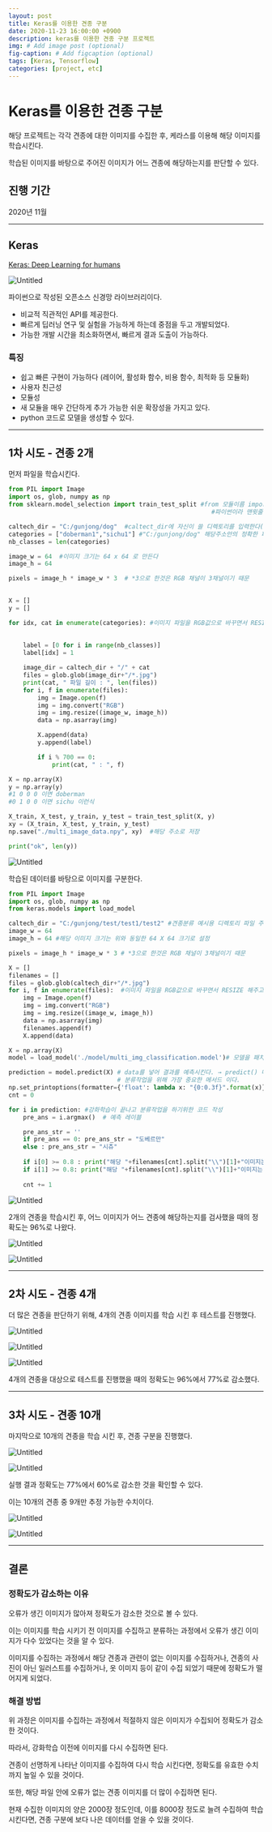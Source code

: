 ```yaml
---
layout: post
title: Keras를 이용한 견종 구분
date: 2020-11-23 16:00:00 +0900
description: keras를 이용한 견종 구분 프로젝트
img: # Add image post (optional)
fig-caption: # Add figcaption (optional)
tags: [Keras, Tensorflow]
categories: [project, etc]
---
```

# Keras를 이용한 견종 구분

해당 프로젝트는 각각 견종에 대한 이미지를 수집한 후, 케라스를 이용해 해당 이미지를 학습시킨다.

학습된 이미지를 바탕으로 주어진 이미지가 어느 견종에 해당하는지를 판단할 수 있다.

## 진행 기간
2020년 11월

---

## Keras

[Keras: Deep Learning for humans](https://keras.io/)

![Untitled](/assets/img/posts/project/etc/keras/Untitled.png)

파이썬으로 작성된 오픈소스 신경망 라이브러리이다.

- 비교적 직관적인 API를 제공한다.
- 빠르게 딥러닝 연구 및 실험을 가능하게 하는데 중점을 두고 개발되었다.
- 가능한 개발 시간을 최소화하면서, 빠르게 결과 도출이 가능하다.

### 특징

- 쉽고 빠른 구현이 가능하다 (레이어, 활성화 함수, 비용 함수, 최적화 등 모듈화)
- 사용자 친근성
- 모듈성
- 새 모듈을 매우 간단하게 추가 가능한 쉬운 확장성을 가지고 있다.
- python 코드로 모델을 생성할 수 있다.

---

## 1차 시도 - 견종 2개

먼저 파일을 학습시킨다.

```python
from PIL import Image                      
import os, glob, numpy as np
from sklearn.model_selection import train_test_split #from 모듈이름 import 함수이름을 만들어 작성시작한다.
                                                        #파이썬이라 맨윗줄에 함수를 넣어 작성해야됨

caltech_dir = "C:/gunjong/dog"  #caltect_dir에 자신이 쓸 디렉토리를 입력한다(정확한 주소입력)
categories = ["doberman1","sichu1"] #"C:/gunjong/dog" 해당주소안의 정확한 파일이름 작성
nb_classes = len(categories)

image_w = 64  #이미지 크기는 64 x 64 로 만든다
image_h = 64

pixels = image_h * image_w * 3  # *3으로 한것은 RGB 채널이 3채널이기 때문
                                                                        

X = []
y = []

for idx, cat in enumerate(categories): #이미지 파일을 RGB값으로 바꾸면서 RESIZE 해주고 그 값을 numpy 파일로 저장해주는 코딩
    
    
    label = [0 for i in range(nb_classes)]
    label[idx] = 1

    image_dir = caltech_dir + "/" + cat
    files = glob.glob(image_dir+"/*.jpg")
    print(cat, " 파일 길이 : ", len(files))
    for i, f in enumerate(files):
        img = Image.open(f)
        img = img.convert("RGB")
        img = img.resize((image_w, image_h))
        data = np.asarray(img)

        X.append(data)
        y.append(label)

        if i % 700 == 0:
            print(cat, " : ", f)

X = np.array(X)
y = np.array(y)
#1 0 0 0 이면 doberman
#0 1 0 0 이면 sichu 이런식

X_train, X_test, y_train, y_test = train_test_split(X, y)
xy = (X_train, X_test, y_train, y_test)
np.save("./multi_image_data.npy", xy)  #해당 주소로 저장

print("ok", len(y))
```

![Untitled](/assets/img/posts/project/etc/keras/Untitled%201.png)

학습된 데이터를 바탕으로 이미지를 구분한다.

```python
from PIL import Image
import os, glob, numpy as np
from keras.models import load_model

caltech_dir = "C:/gunjong/test/test1/test2" #견종분류 예시용 디렉토리 파일 주소
image_w = 64
image_h = 64 #해당 이미지 크기는 위와 동일한 64 X 64 크기로 설정

pixels = image_h * image_w * 3 # *3으로 한것은 RGB 채널이 3채널이기 때문

X = []
filenames = []
files = glob.glob(caltech_dir+"/*.jpg")
for i, f in enumerate(files):  #이미지 파일을 RGB값으로 바꾸면서 RESIZE 해주고 그 값을 numpy 파일로 저장해주는 코드
    img = Image.open(f)
    img = img.convert("RGB")
    img = img.resize((image_w, image_h))
    data = np.asarray(img)
    filenames.append(f)
    X.append(data) 

X = np.array(X)
model = load_model('./model/multi_img_classification.model')# 모델을 패치하고 난 NUMPY값 출력

prediction = model.predict(X) # data를 넣어 결과를 예측시킨다. → predict() 메서드 
                              # 분류작업을 위해 가장 중요한 메서드 이다.
np.set_printoptions(formatter={'float': lambda x: "{0:0.3f}".format(x)})
cnt = 0

for i in prediction: #강화학습이 끝나고 분류작업을 하기위한 코드 작성
    pre_ans = i.argmax()  # 예측 레이블

    pre_ans_str = ''
    if pre_ans == 0: pre_ans_str = "도베르만"
    else : pre_ans_str = "시츄"
        
    if i[0] >= 0.8 : print("해당 "+filenames[cnt].split("\\")[1]+"이미지는 "+pre_ans_str+"로 추정됩니다.")
    if i[1] >= 0.8: print("해당 "+filenames[cnt].split("\\")[1]+"이미지는 "+pre_ans_str+"으로 추정됩니다.")
                            
    cnt += 1
```

![Untitled](/assets/img/posts/project/etc/keras/Untitled%202.png)

2개의 견종을 학습시킨 후, 어느 이미지가 어느 견종에 해당하는지를 검사했을 때의 정확도는 96%로 나왔다.

![Untitled](/assets/img/posts/project/etc/keras/Untitled%203.png)

![Untitled](/assets/img/posts/project/etc/keras/Untitled%204.png)

---

## 2차 시도 - 견종 4개

더 많은 견종을 판단하기 위해, 4개의 견종 이미지를 학습 시킨 후 테스트를 진행했다.

![Untitled](/assets/img/posts/project/etc/keras/Untitled%205.png)

![Untitled](/assets/img/posts/project/etc/keras/Untitled%206.png)

![Untitled](/assets/img/posts/project/etc/keras/Untitled%207.png)

4개의 견종을 대상으로 테스트를 진행했을 때의 정확도는 96%에서 77%로 감소했다.

---

## 3차 시도 - 견종 10개

마지막으로 10개의 견종을 학습 시킨 후, 견종 구분을 진행했다.

![Untitled](/assets/img/posts/project/etc/keras/Untitled%208.png)

![Untitled](/assets/img/posts/project/etc/keras/Untitled%209.png)

실행 결과 정확도는 77%에서 60%로 감소한 것을 확인할 수 있다.

이는 10개의 견종 중 9개만 추정 가능한 수치이다.

![Untitled](/assets/img/posts/project/etc/keras/Untitled%2010.png)

![Untitled](/assets/img/posts/project/etc/keras/Untitled%2011.png)

---

## 결론

### 정확도가 감소하는 이유

오류가 생긴 이미지가 많아져 정확도가 감소한 것으로 볼 수 있다.

이는 이미지를 학습 시키기 전 이미지를 수집하고 분류하는 과정에서 오류가 생긴 이미지가 다수 있었다는 것을 알 수 있다.

이미지를 수집하는 과정에서 해당 견종과 관련이 없는 이미지를 수집하거나, 견종의 사진이 아닌 일러스트를 수집하거나, 옷 이미지 등이 같이 수집 되었기 때문에 정확도가 떨어지게 되었다.

### 해결 방법

위 과정은 이미지를 수집하는 과정에서 적절하지 않은 이미지가 수집되어 정확도가 감소한 것이다.

따라서, 강화학습 이전에 이미지를 다시 수집하면 된다.

견종이 선명하게 나타난 이미지를 수집하여 다시 학습 시킨다면, 정확도를 유효한 수치까지 높일 수 있을 것이다.

또한, 해당 파일 안에 오류가 없는 견종 이미지를 더 많이 수집하면 된다.

현재 수집한 이미지의 양은 2000장 정도인데, 이를 8000장 정도로 늘려 수집하여 학습 시킨다면, 견종 구분에 보다 나은 데이터를 얻을 수 있을 것이다.
